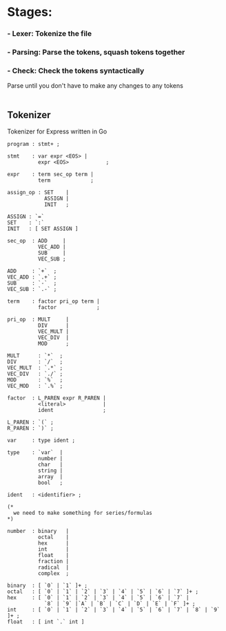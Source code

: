 # Stages:
### - Lexer:   Tokenize the file
### - Parsing: Parse the tokens, squash tokens together
### - Check:   Check the tokens syntactically
Parse until you don't have to make any changes to any tokens
<br>
<br>

## Tokenizer
Tokenizer for Express written in Go

```bnf
program : stmt+ ;

stmt    : var expr <EOS> |
          expr <EOS>            ;

expr    : term sec_op term |
          term             ;

assign_op : SET    |
            ASSIGN |
            INIT   ;

ASSIGN : `=`
SET    : `:`
INIT   : [ SET ASSIGN ]

sec_op  : ADD     |
          VEC_ADD |
          SUB     |
          VEC_SUB ;

ADD     : `+`  ;
VEC_ADD : `.+` ;
SUB     : `-`  ;
VEC_SUB : `.-` ;

term    : factor pri_op term |
          factor             ;

pri_op  : MULT     |
          DIV      |
          VEC_MULT |
          VEC_DIV  |
          MOD      ;

MULT      : `*`  ;
DIV       : `/`  ;
VEC_MULT  : `.*` ;
VEC_DIV   : `./` ;
MOD       : `%`  ;
VEC_MOD   : `.%` ;

factor  : L_PAREN expr R_PAREN |
          <literal>            |
          ident                ;

L_PAREN : `(` ;
R_PAREN : `)` ;

var     : type ident ;

type    : `var`  |
          number |
          char   |
          string |
          array  |
          bool   ;

ident   : <identifier> ;

(* 
  we need to make something for series/formulas
*)

number  : binary   |
          octal    |
          hex      |
          int      |
          float    |
          fraction |
          radical  |
          complex  ;

binary  : [ `0` | `1` ]+ ;
octal   : [ `0` | `1` | `2` | `3` | `4` | `5` | `6` | `7` ]+ ;
hex     : [ `0` | `1` | `2` | `3` | `4` | `5` | `6` | `7` |
            `8` | `9` |`A` | `B` | `C` | `D` | `E` | `F` ]+ ;
int     : [ `0` | `1` | `2` | `3` | `4` | `5` | `6` | `7` | `8` | `9` ]+ ;
float   : [ int `.` int ]
```
